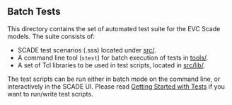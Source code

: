 ## Batch Tests

This directory contains the set of automated test suite for the EVC Scade models. The suite consists of:

* SCADE test scenarios (.sss) located under [src/](src/).
* A command line tool (`stest`) for batch execution of tests in [tools/](tools/).
* A set of Tcl libraries to be used in test scripts, located in [src/lib/](src/lib).

The test scripts can be run either in batch mode on the command line, or interactively in the SCADE UI.
Please read [Getting Started with Tests](doc/GettingStarted.md) if you want to run/write test scripts. 
